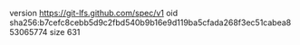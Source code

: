 version https://git-lfs.github.com/spec/v1
oid sha256:b7cefc8cebb5d9c2fbd540b9b16e9d119ba5cfada268f3ec51cabea853065774
size 631
